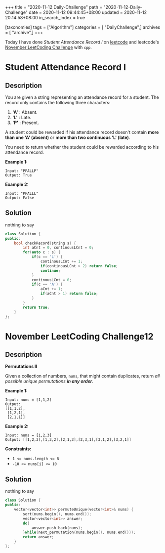 +++
title = "2020-11-12 Daily-Challenge"
path = "2020-11-12-Daily-Challenge"
date = 2020-11-12 09:44:45+08:00
updated = 2020-11-12 20:14:58+08:00
in_search_index = true

[taxonomies]
tags = ["Algorithm"]
categories = [ "DailyChallenge",]
archives = [ "archive",]
+++

Today I have done *Student Attendance Record I* on [leetcode](https://leetcode.com/problems/student-attendance-record-i/) and leetcode's [November LeetCoding Challenge](https://leetcode.com/explore/challenge/card/november-leetcoding-challenge/565/week-2-november-8th-november-14th/3528/) with `cpp`.

<!-- more -->

# Student Attendance Record I

## Description

You are given a string representing an attendance record for a student. The record only contains the following three characters:

1. **'A'** : Absent.
2. **'L'** : Late.
3. **'P'** : Present.

A student could be rewarded if his attendance record doesn't contain **more than one 'A' (absent)** or **more than two continuous 'L' (late)**.

You need to return whether the student could be rewarded according to his attendance record.

**Example 1:**

```
Input: "PPALLP"
Output: True
```

**Example 2:**

```
Input: "PPALLL"
Output: False
```

## Solution

nothing to say

``` cpp
class Solution {
public:
    bool checkRecord(string s) {
        int aCnt = 0, continousLCnt = 0;
        for(auto c : s) {
            if(c == 'L') {
                continousLCnt += 1;
                if(continousLCnt > 2) return false;
                continue;
            }
            continousLCnt = 0;
            if(c == 'A') {
                aCnt += 1;
                if(aCnt > 1) return false;
            }
        }
        return true;
    }
};
```

# November LeetCoding Challenge12

## Description

**Permutations II**

Given a collection of numbers, `nums`, that might contain duplicates, return *all possible unique permutations **in any order**.*

**Example 1:**

```
Input: nums = [1,1,2]
Output:
[[1,1,2],
 [1,2,1],
 [2,1,1]]
```

**Example 2:**

```
Input: nums = [1,2,3]
Output: [[1,2,3],[1,3,2],[2,1,3],[2,3,1],[3,1,2],[3,2,1]]
```

**Constraints:**

- `1 <= nums.length <= 8`
- `-10 <= nums[i] <= 10`

## Solution

nothing to say

``` cpp
class Solution {
public:
    vector<vector<int>> permuteUnique(vector<int>& nums) {
        sort(nums.begin(), nums.end());
        vector<vector<int>> answer;
        do{
            answer.push_back(nums);
        }while(next_permutation(nums.begin(), nums.end()));
        return answer;
    }
};
```
